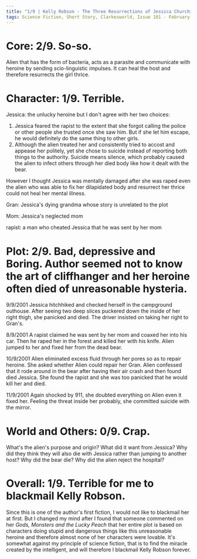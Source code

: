 ```yaml
---
title: "1/9 | Kelly Robson - The Three Resurrections of Jessica Churchill"
tags: Science Fiction, Short Story, Clarkesworld, Issue 101 - February 2015
---
```


# Core: 2/9. So-so.
Alien that has the form of bacteria, acts as a parasite and communicate with heroine by sending scio-linguistic impulses. It can heal the host and therefore resurrects the girl thrice.

# Character: 1/9. Terrible.
Jessica: the unlucky heroine but I don't agree with her two choices:
1. Jessica feared the rapist to the extent that she forgot calling the police or other people she trusted once she saw him. But if she let him escape, he would definitely do the same thing to other girls.
2. Although the alien treated her and consistently tried to accost and appease her politely, yet she chose to suicide instead of reporting both things to the authority. Suicide means silence, which probably caused the alien to infect others through her died body like how it dealt with the bear.

However I thought Jessica was mentally damaged after she was raped even the alien who was able to fix her dilapidated body and resurrect her thrice could not heal her mental illness.

Gran: Jessica's dying grandma whose story is unrelated to the plot

Mom: Jessica's neglected mom

rapist: a man who cheated Jessica that he was sent by her mom


# Plot: 2/9. Bad, depressive and Boring. Author seemed not to know the art of cliffhanger and her heroine often died of unreasonable hysteria.
9/9/2001	Jessica hitchhiked and checked herself in the campground outhouse. After seeing two deep slices puckered down the inside of her right thigh, she panicked and died. The driver insisted on taking her right to Gran's.

8/9/2001	A rapist claimed he was sent by her mom and coaxed her into his car. Then he raped her in the forest and killed her with his knife. Alien jumped to her and fixed her from the dead bear.

10/9/2001	Alien eliminated excess fluid through her pores so as to repair heroine. She asked whether Alien could repair her Gran. Alien confessed that it rode around in the bear after having their air crash and then found died Jessica. She found the rapist and she was too panicked that he would kill her and died.

11/9/2001	Again shocked by 911, she doubted everything on Alien even it fixed her. Feeling the threat inside her probably, she committed suicide with the mirror.


# World and Others: 0/9. Crap.
What's the alien's purpose and origin?
What did it want from Jessica?
Why did they think they will also die with Jessica rather than jumping to another host?
Why did the bear die?
Why did the alien reject the hospital?


# Overall: 1/9. Terrible for me to blackmail Kelly Robson.
Since this is one of the author's first fiction, I would not like to blackmail her at first. But I changed my mind after I found that someone commented on her *Gods, Monsters and the Lucky Peach* that her entire plot is based on characters doing stupid and dangerous things like this unreasonable heroine and therefore almost none of her characters were lovable. It's somewhat against my principle of science fiction, that is to find the miracle created by the intelligent, and will therefore I blackmail Kelly Robson forever.
